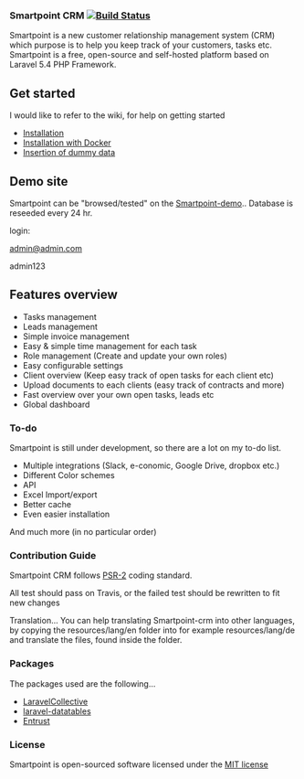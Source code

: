 

### Smartpoint CRM [![Build Status](https://travis-ci.org/Bottelet/Smartpoint-crm.svg?branch=develop)](https://travis-ci.org/Bottelet/Smartpoint-crm)
Smartpoint is a new customer relationship management system (CRM) which purpose is to help you keep track of your customers, tasks etc. Smartpoint is a free, open-source and self-hosted platform based on Laravel 5.4 PHP Framework.


## Get started

I would like to refer to the wiki, for help on getting started

* [Installation](https://github.com/Bottelet/Smartpoint-crm/wiki/Install)
* [Installation with Docker](https://github.com/Bottelet/Smartpoint-crm/wiki/Install-using-Docker)
* [Insertion of dummy data](https://github.com/Bottelet/Smartpoint-crm/wiki/Insertion-of-dummy-data)

## Demo site
Smartpoint can be "browsed/tested" on the [Smartpoint-demo](http://ec2-34-248-108-133.eu-west-1.compute.amazonaws.com).. Database is reseeded every 24 hr. 

login:

admin@admin.com

admin123

## Features overview
- Tasks management
- Leads management
- Simple invoice management
- Easy & simple time management for each task
- Role management (Create and update your own roles)
- Easy configurable settings
- Client overview (Keep easy track of open tasks for each client etc)
- Upload documents to each clients (easy track of contracts and more)
- Fast overview over your own open tasks, leads etc
- Global dashboard


### To-do

Smartpoint is still under development, so there are a lot on my to-do list.

- Multiple integrations (Slack, e-conomic, Google Drive, dropbox etc.)
- Different Color schemes
- API
- Excel Import/export
- Better cache
- Even easier installation

And much more (in no particular order)

### Contribution Guide
Smartpoint CRM follows [PSR-2](https://github.com/php-fig/fig-standards/blob/master/accepted/PSR-2-coding-style-guide.md) coding standard.

All test should pass on Travis, or the failed test should be rewritten to fit new changes 

Translation... You can help translating Smartpoint-crm into other languages, by copying the resources/lang/en folder into for example resources/lang/de and translate the files, found inside the folder.

### Packages
The packages used are the following...

- [LaravelCollective](https://github.com/LaravelCollective/html)
- [laravel-datatables](https://github.com/yajra/laravel-datatables)
- [Entrust](https://github.com/Zizaco/entrust)


### License

Smartpoint is open-sourced software licensed under the [MIT license](http://opensource.org/licenses/MIT)
